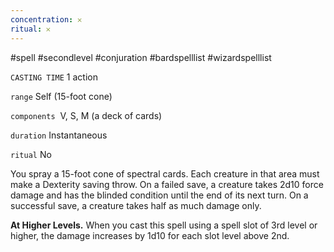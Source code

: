 ```yaml
---
concentration: 𐄂
ritual: 𐄂
---
```

#spell #secondlevel #conjuration #bardspelllist #wizardspelllist

`CASTING TIME`
1 action

`range`
Self (15-foot cone)

`components`
 V, S, M (a deck of cards)

`duration`
Instantaneous

`ritual`
No

You spray a 15-foot cone of spectral cards. Each creature in that area must make a Dexterity saving throw. On a failed save, a creature takes 2d10 force damage and has the blinded condition until the end of its next turn. On a successful save, a creature takes half as much damage only.

**At Higher Levels.** When you cast this spell using a spell slot of 3rd level or higher, the damage increases by 1d10 for each slot level above 2nd.